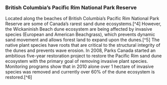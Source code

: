 ### British Columbia’s Pacific Rim National Park Reserve 

Located along the beaches of British Columbia’s Pacific Rim National Park Reserve are some of Canada’s rarest sand dune ecosystems.[^4] However, the Wickaninish Beach dune ecosystem are being affected by invasive species (European and American Beachgrass), which prevents dynamic sand movement and allows forest land to expand upon the dunes.[^5] The native plant species have roots that are critical to the structural integrity of the dunes and prevents wave erosion. In 2008, Parks Canada started an ambitious five-year restoration project to restore the Pacific Rim sand dune ecosystem with the primary goal of removing invasive plant species. Monitoring programs show that in 2010 alone over 1 hectare of invasive species was removed and currently over 60% of the dune ecosystem is restored.[^6]